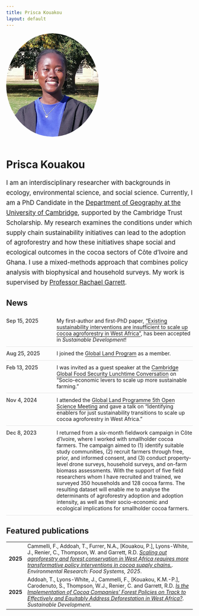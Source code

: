 ```yaml
---
title: Prisca Kouakou
layout: default
---
```

<style>
/* Make the bio section wider */
.lead {
  max-width: 900px;   /* default was ~600px */
  margin: 0 auto;     /* keep it centered */
  font-size: 1.05rem; /* optional: slightly larger text */
  line-height: 1.6;
  text-align: centered;   /* align text centered instead of centered */
}

/* Make the profile picture larger */
.avatar {
  width: 250px;   /* increase size (try 220–250px) */
  height: auto;
  border-radius: 50%;
  margin-bottom: 1rem;
}
</style>

<div class="hero">
  <img class="avatar" src="/assets/profile.jpg" alt="Prisca Kouakou headshot">
  <div class="icons">
    <a href="mailto:you@example.com" title="Email"><i class="fa-solid fa-envelope"></i></a>
    <a href="https://scholar.google.com/citations?user=I9N3bjcAAAAJ&hl=en&oi=ao" title="Google Scholar"><i class="fa-brands fa-google"></i></a>
    <a href="https://orcid.org/0009-0001-3711-1578" title="ORCID"><i class="fa-brands fa-orcid"></i></a>
    <a href="https://github.com/priscakmkouakou" title="GitHub"><i class="fa-brands fa-github"></i></a>
    <a href="https://www.linkedin.com/in/maria-prisca-kouakou/" title="LinkedIn"><i class="fa-brands fa-linkedin"></i></a>
    <a href="/docs/KouakouCV_August2025.pdf" title="Curriculum Vitae" target="_blank"><i class="fa-solid fa-file-lines"></i></a>
  </div>
  
  <h1 class="hero-name">Prisca Kouakou</h1>
  <p class="lead">
  I am an interdisciplinary researcher with backgrounds in ecology, environmental science, and social science.
  Currently, I am a PhD Candidate in the <a href="https://www.geog.cam.ac.uk/people/kouakou/">Department of Geography at the University of Cambridge</a>,   supported by the Cambridge Trust Scholarship. My research examines the conditions under which supply chain sustainability initiatives 
  can lead to the adoption of agroforestry and how these initiatives shape social and ecological outcomes in the cocoa 
  sectors of Côte d’Ivoire and Ghana. I use a mixed-methods approach that combines policy analysis with biophysical 
  and household surveys. My work is supervised by <a href="https://www.geog.cam.ac.uk/people/garrett/">Professor Rachael Garrett</a>. 
</p>
</div>

<div class="section">
  <h2>News</h2>

<style>
  /* --- News list styling --- */
  .news-list {list-style: none; margin: 0; padding: 0;}
  .news-item {
    display: flex; gap: 1rem; align-items: flex-start;
    padding: .6rem 0; border-bottom: 1px solid rgba(127,127,127,.2);
  }
  .news-date {
    flex: 0 0 7.5rem; /* left column width */
    font-weight: 600; white-space: nowrap; color: inherit; opacity: .8;
  }
  .news-text {flex: 1 1 auto; min-width: 0;}
  .news-text a {text-decoration: none; border-bottom: 1px solid currentColor;}
  .news-text a:hover {text-decoration: none; border-bottom-color: transparent;}
  /* Small screens: stack a bit tighter */
  @media (max-width: 480px) {
    .news-item {gap: .6rem;}
    .news-date {flex-basis: 6.5rem; font-weight: 600;}
  }
</style>

<ul class="news-list">

  <li class="news-item">
    <time class="news-date">Sep 15, 2025</time>
    <div class="news-text">
      My first-author and first-PhD paper, 
      <a href="https://www.repository.cam.ac.uk/handle/1810/389512">“Existing sustainability interventions are insufficient to scale up cocoa agroforestry in West Africa”</a>,
      has been accepted in <em>Sustainable Development</em>!
    </div>
  </li>

<li class="news-item">
    <time class="news-date">Aug 25, 2025</time>
    <div class="news-text">
      I joined the <a href="https://glp.earth/who-we-are/members">Global Land Program</a> as a member.
    </div>
  </li>
  
  <li class="news-item">
    <time class="news-date">Feb 13, 2025</time>
    <div class="news-text">
      I was invited as a guest speaker at the 
      <a href="https://www.globalfood.cam.ac.uk/events/lunchtime-conversation-socio-economic-levers-scale-more-sustainable-farming">Cambridge Global Food Security Lunchtime Conversation</a> on 
      “Socio-economic levers to scale up more sustainable farming.”
    </div>
  </li>

  <li class="news-item">
    <time class="news-date">Nov 4, 2024</time>
    <div class="news-text">
      I attended the <a href="https://glp.earth/news-events/events/5th-open-science-meeting-pathways-sustainable-and-just-land-systems">Global Land Programme 5th Open Science Meeting</a> and gave a talk on 
      “Identifying enablers for just sustainability transitions to scale up cocoa agroforestry in West Africa.”
    </div>
  </li>

  <li class="news-item">
    <time class="news-date">Dec 8, 2023</time>
    <div class="news-text">
      I returned from a six-month fieldwork campaign in Côte d’Ivoire, where I worked with smallholder cocoa farmers. The campaign aimed to (1) identify suitable study communities, (2) recruit farmers through free, prior, and informed consent, and (3) conduct property-level drone surveys, household surveys, and on-farm biomass assessments. With the support of five field researchers whom I have recruited and trained, we surveyed 350 households and 128 cocoa farms. The resulting dataset will enable me to analyse the determinants of agroforestry adoption and adoption intensity, as well as their socio-economic and ecological implications for smallholder cocoa farmers. 
    </div>
  </li>

</ul>
</div>

<div class="section">
  
  <h2>Featured publications</h2>

<table>
  <tr>
    <td><strong>2025</strong></td>
    <td>Cammelli, F., Addoah, T., Furrer, N.A., [Kouakou, P.], Lyons-White, J., Renier, C., Thompson, W. and Garrett, R.D. <em><a href="https://doi.org/10.1088/2976-601X/adf117">Scaling out agroforestry and forest conservation in West Africa requires more transformative policy interventions in cocoa supply chains.</a></em>. <em>Environmental Research: Food Systems, 2025</em>.</td>
  </tr>
  <tr>
    <td><strong>2025</strong></td>
    <td>Addoah, T., Lyons-White, J., Cammelli, F., [Kouakou, K.M.-P.], Carodenuto, S., Thompson, W.J., Renier, C. and Garrett, R.D. <em><a href="https://doi.org/10.1002/sd.3380">Is the Implementation of Cocoa Companies’ Forest Policies on Track to Effectively and Equitably Address Deforestation in West Africa?</a></em>. <em>Sustainable Development</em>.</td>
  </tr>
</table>



